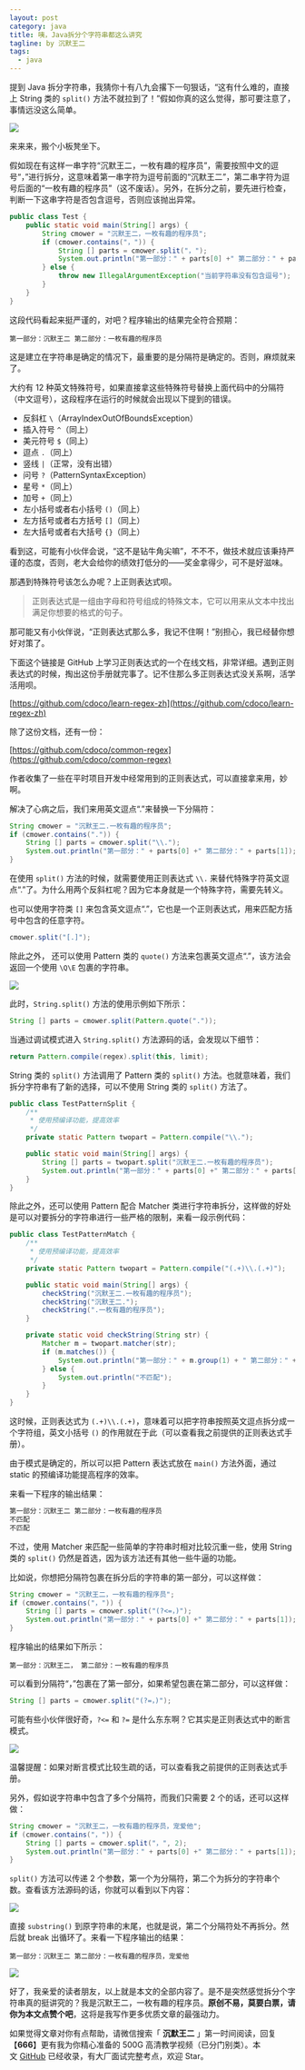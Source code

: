 ```yaml
---
layout: post
category: java
title: 咦，Java拆分个字符串都这么讲究
tagline: by 沉默王二
tags: 
  - java
---
```


提到 Java 拆分字符串，我猜你十有八九会撂下一句狠话，“这有什么难的，直接上 String 类的 `split()` 方法不就拉到了！”假如你真的这么觉得，那可要注意了，事情远没这么简单。

<!--more-->



![](http://www.itwanger.com/assets/images/2020/04/java-split-01.gif)

来来来，搬个小板凳坐下。

假如现在有这样一串字符“沉默王二，一枚有趣的程序员”，需要按照中文的逗号“，”进行拆分，这意味着第一串字符为逗号前面的“沉默王二”，第二串字符为逗号后面的“一枚有趣的程序员”（这不废话）。另外，在拆分之前，要先进行检查，判断一下这串字符是否包含逗号，否则应该抛出异常。

```java
public class Test {
    public static void main(String[] args) {
        String cmower = "沉默王二，一枚有趣的程序员";
        if (cmower.contains("，")) {
            String [] parts = cmower.split("，");
            System.out.println("第一部分：" + parts[0] +" 第二部分：" + parts[1]);
        } else {
            throw new IllegalArgumentException("当前字符串没有包含逗号");
        }
    }
}
```

这段代码看起来挺严谨的，对吧？程序输出的结果完全符合预期：

```
第一部分：沉默王二 第二部分：一枚有趣的程序员
```

这是建立在字符串是确定的情况下，最重要的是分隔符是确定的。否则，麻烦就来了。

大约有 12 种英文特殊符号，如果直接拿这些特殊符号替换上面代码中的分隔符（中文逗号），这段程序在运行的时候就会出现以下提到的错误。

- 反斜杠 `\`（ArrayIndexOutOfBoundsException）
- 插入符号 `^`（同上）
- 美元符号 `$`（同上）
- 逗点 `.`（同上）
- 竖线 `|`（正常，没有出错）
- 问号 `?`（PatternSyntaxException）
- 星号 `*`（同上）
- 加号 `+`（同上）
- 左小括号或者右小括号 `()`（同上）
- 左方括号或者右方括号 `[]`（同上）
- 左大括号或者右大括号 `{}`（同上）

看到这，可能有小伙伴会说，“这不是钻牛角尖嘛”，不不不，做技术就应该秉持严谨的态度，否则，老大会给你的绩效打低分的——奖金拿得少，可不是好滋味。

那遇到特殊符号该怎么办呢？上正则表达式呗。

>正则表达式是一组由字母和符号组成的特殊文本，它可以用来从文本中找出满足你想要的格式的句子。

那可能又有小伙伴说，“正则表达式那么多，我记不住啊！”别担心，我已经替你想好对策了。

下面这个链接是 GitHub 上学习正则表达式的一个在线文档，非常详细。遇到正则表达式的时候，掏出这份手册就完事了。记不住那么多正则表达式没关系啊，活学活用呗。

[https://github.com/cdoco/learn-regex-zh](https://github.com/cdoco/learn-regex-zh)

除了这份文档，还有一份：

[https://github.com/cdoco/common-regex](https://github.com/cdoco/common-regex)

作者收集了一些在平时项目开发中经常用到的正则表达式，可以直接拿来用，妙啊。

解决了心病之后，我们来用英文逗点“.”来替换一下分隔符：

```java
String cmower = "沉默王二.一枚有趣的程序员";
if (cmower.contains(".")) {
    String [] parts = cmower.split("\\.");
    System.out.println("第一部分：" + parts[0] +" 第二部分：" + parts[1]);
}
```

在使用 `split()` 方法的时候，就需要使用正则表达式 `\\.` 来替代特殊字符英文逗点“.”了。为什么用两个反斜杠呢？因为它本身就是一个特殊字符，需要先转义。

也可以使用字符类 `[]` 来包含英文逗点“.”，它也是一个正则表达式，用来匹配方括号中包含的任意字符。

```java
cmower.split("[.]");
```

除此之外， 还可以使用 Pattern 类的 `quote()` 方法来包裹英文逗点“.”，该方法会返回一个使用 `\Q\E` 包裹的字符串。


![](http://www.itwanger.com/assets/images/2020/04/java-split-02.png)

此时，`String.split()` 方法的使用示例如下所示：

```java
String [] parts = cmower.split(Pattern.quote("."));
```

当通过调试模式进入 `String.split()` 方法源码的话，会发现以下细节：

```java
return Pattern.compile(regex).split(this, limit);
```

String 类的 `split()` 方法调用了 Pattern 类的 `split()` 方法。也就意味着，我们拆分字符串有了新的选择，可以不使用 String 类的 `split()` 方法了。

```java
public class TestPatternSplit {
    /**
     * 使用预编译功能，提高效率
     */
    private static Pattern twopart = Pattern.compile("\\.");

    public static void main(String[] args) {
        String [] parts = twopart.split("沉默王二.一枚有趣的程序员");
        System.out.println("第一部分：" + parts[0] +" 第二部分：" + parts[1]);
    }
}
```

除此之外，还可以使用 Pattern 配合 Matcher 类进行字符串拆分，这样做的好处是可以对要拆分的字符串进行一些严格的限制，来看一段示例代码：

```java
public class TestPatternMatch {
    /**
     * 使用预编译功能，提高效率
     */
    private static Pattern twopart = Pattern.compile("(.+)\\.(.+)");

    public static void main(String[] args) {
        checkString("沉默王二.一枚有趣的程序员");
        checkString("沉默王二.");
        checkString(".一枚有趣的程序员");
    }

    private static void checkString(String str) {
        Matcher m = twopart.matcher(str);
        if (m.matches()) {
            System.out.println("第一部分：" + m.group(1) + " 第二部分：" + m.group(2));
        } else {
            System.out.println("不匹配");
        }
    }
}
```

这时候，正则表达式为 `(.+)\\.(.+)`，意味着可以把字符串按照英文逗点拆分成一个字符组，英文小括号 `()` 的作用就在于此（可以查看我之前提供的正则表达式手册）。

由于模式是确定的，所以可以把 Pattern 表达式放在 `main()` 方法外面，通过 static 的预编译功能提高程序的效率。


来看一下程序的输出结果：

```java
第一部分：沉默王二 第二部分：一枚有趣的程序员
不匹配
不匹配
```

不过，使用 Matcher 来匹配一些简单的字符串时相对比较沉重一些，使用 String 类的 `split()` 仍然是首选，因为该方法还有其他一些牛逼的功能。

比如说，你想把分隔符包裹在拆分后的字符串的第一部分，可以这样做：

```java
String cmower = "沉默王二，一枚有趣的程序员";
if (cmower.contains("，")) {
    String [] parts = cmower.split("(?<=，)");
    System.out.println("第一部分：" + parts[0] +" 第二部分：" + parts[1]);
}
```

程序输出的结果如下所示：

```
第一部分：沉默王二， 第二部分：一枚有趣的程序员
```

可以看到分隔符“，”包裹在了第一部分，如果希望包裹在第二部分，可以这样做：

```java
String [] parts = cmower.split("(?=，)");
```

可能有些小伙伴很好奇，`?<=` 和 `?=` 是什么东东啊？它其实是正则表达式中的断言模式。


![](http://www.itwanger.com/assets/images/2020/04/java-split-03.png)

温馨提醒：如果对断言模式比较生疏的话，可以查看我之前提供的正则表达式手册。

另外，假如说字符串中包含了多个分隔符，而我们只需要 2 个的话，还可以这样做：

```java
String cmower = "沉默王二，一枚有趣的程序员，宠爱他";
if (cmower.contains("，")) {
    String [] parts = cmower.split("，", 2);
    System.out.println("第一部分：" + parts[0] +" 第二部分：" + parts[1]);
}
```

`split()` 方法可以传递 2 个参数，第一个为分隔符，第二个为拆分的字符串个数。查看该方法源码的话，你就可以看到以下内容：


![](http://www.itwanger.com/assets/images/2020/04/java-split-04.png)

直接 `substring()` 到原字符串的末尾，也就是说，第二个分隔符处不再拆分。然后就 break 出循环了。来看一下程序输出的结果：

```
第一部分：沉默王二 第二部分：一枚有趣的程序员，宠爱他
```


![](http://www.itwanger.com/assets/images/2020/04/java-split-05.gif)


好了，我亲爱的读者朋友，以上就是本文的全部内容了。是不是突然感觉拆分个字符串真的挺讲究的？我是沉默王二，一枚有趣的程序员。**原创不易，莫要白票，请你为本文点赞个吧**，这将是我写作更多优质文章的最强动力。



如果觉得文章对你有点帮助，请微信搜索「 **沉默王二** 」第一时间阅读，回复【**666**】更有我为你精心准备的 500G 高清教学视频（已分门别类）。本文 [GitHub](https://github.com/qinggee/itwanger.github.io) 已经收录，有大厂面试完整考点，欢迎 Star。